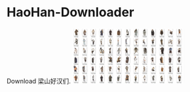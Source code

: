 # HaoHan-Downloader
Download 梁山好汉们.
<img src="https://github.com/Josh-Yi/HaoHan-Downloader/blob/main/Haohan.png" width=50% height=50%>
